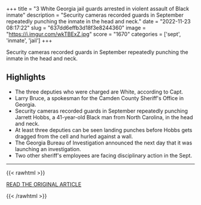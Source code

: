 +++
title = "3 White Georgia jail guards arrested in violent assault of Black inmate"
description = "Security cameras recorded guards in September repeatedly punching the inmate in the head and neck."
date = "2022-11-23 08:17:22"
slug = "637dd6effb3d18f3e8244360"
image = "https://i.imgur.com/wkTBExZ.jpg"
score = "1670"
categories = ['sept', 'inmate', 'jail']
+++

Security cameras recorded guards in September repeatedly punching the inmate in the head and neck.

## Highlights

- The three deputies who were charged are White, according to Capt.
- Larry Bruce, a spokesman for the Camden County Sheriff's Office in Georgia.
- Security cameras recorded guards in September repeatedly punching Jarrett Hobbs, a 41-year-old Black man from North Carolina, in the head and neck.
- At least three deputies can be seen landing punches before Hobbs gets dragged from the cell and hurled against a wall.
- The Georgia Bureau of Investigation announced the next day that it was launching an investigation.
- Two other sheriff's employees are facing disciplinary action in the Sept.

---

{{< rawhtml >}}
  <p class="article-category">
    <a target="_blank" href="https://www.cbsnews.com/news/3-white-jail-guards-georgia-arrested-assault-black-inmate-camden-county/">READ THE ORIGINAL ARTICLE</a>
  </p>
{{< /rawhtml >}}
